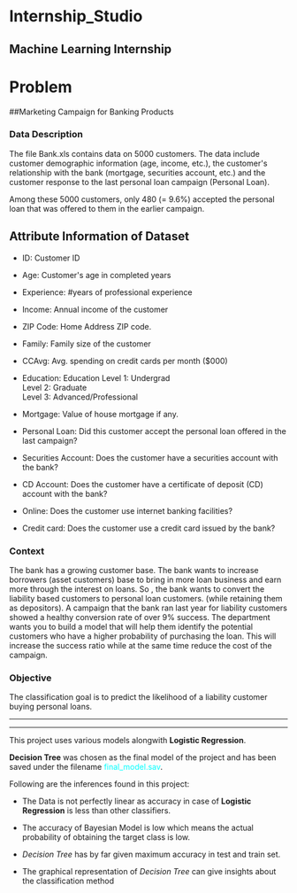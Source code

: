 # Internship_Studio
## Machine Learning Internship

# Problem

##Marketing Campaign for Banking Products

### Data Description

The file Bank.xls contains data on 5000 customers. The data include customer
demographic information (age, income, etc.), the customer's relationship with the bank
(mortgage, securities account, etc.)  and the customer response to the last personal
loan campaign (Personal Loan).

Among these 5000 customers, only 480 (= 9.6%) accepted the personal loan that was
offered to them in the earlier campaign.

## Attribute Information of Dataset
- ID: Customer ID
- Age: Customer's age in completed years
- Experience: #years of professional experience
- Income: Annual income of the customer
- ZIP Code: Home Address ZIP code.
- Family: Family size of the customer
- CCAvg: Avg. spending on credit cards per month ($000)
- Education: Education Level 1: Undergrad<br>
 Level 2: Graduate <br>Level 3:
Advanced/Professional

- Mortgage: Value of house mortgage if any.
- Personal Loan: Did this customer accept the personal loan offered in the last
campaign?
- Securities Account: Does the customer have a securities account with the bank?
- CD Account: Does the customer have a certificate of deposit (CD) account with
the bank?
- Online: Does the customer use internet banking facilities?
- Credit card: Does the customer use a credit card issued by the bank?



### Context
The bank has a growing customer base. The bank wants to increase borrowers (asset
customers) base to bring in more loan business and earn more through the interest on
loans. So , the bank wants to convert the liability based customers to personal loan
customers. (while retaining them as depositors). A campaign that the bank ran last year
for liability customers showed a healthy conversion rate of over 9% success. The
department wants you to build a model that will help them identify the potential
customers who have a higher probability of purchasing the loan. This will increase the
success ratio while at the same time reduce the cost of the campaign.

### Objective
The classification goal is to predict the likelihood of a liability customer buying personal
loans.

**************


******************

This project uses various models alongwith **Logistic Regression**.

**Decision Tree** was chosen as the final model of the project and has been saved under the filename <font color = cyan>final_model.sav</font>.

Following are the inferences found in this project:

- The Data is not perfectly linear as accuracy in case of **Logistic Regression** is less than other classifiers.


- The accuracy of Bayesian Model is low which means the actual probability of obtaining the target class is low.


- *Decision Tree* has by far given maximum accuracy in test and train set.


- The graphical representation of *Decision Tree* can give insights about the classification method
